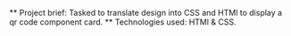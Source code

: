 ** Project brief: Tasked to translate design into CSS and HTMl to display a qr code component card.
** Technologies used: HTMl & CSS.
